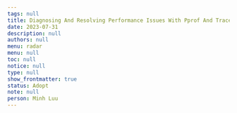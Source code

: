 ```yaml
---
tags: null
title: Diagnosing And Resolving Performance Issues With Pprof And Trace In Go
date: 2023-07-31
description: null
authors: null
menu: radar
menu: null
toc: null
notice: null
type: null
show_frontmatter: true
status: Adopt
note: null
person: Minh Luu
---
```


